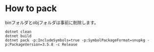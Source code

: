
# How to pack

binフォルダとobjフォルダは事前に削除します。

```
dotnet clean
dotnet build
dotnet pack -p:IncludeSymbols=true -p:SymbolPackageFormat=snupkg -p:PackageVersion=3.5.8 -c Release
```